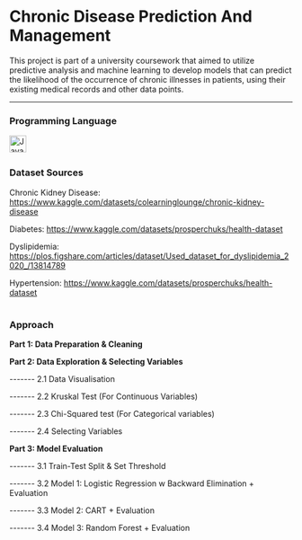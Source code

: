 # Chronic Disease Prediction And Management
This project is part of a university coursework that aimed to utilize predictive analysis and machine learning to develop models that can predict the likelihood of the occurrence of chronic illnesses in patients, using their existing medical records and other data points.

---
### Programming Language

<img align="left" alt="Java" width="30px" style="padding-right-10px;" src="https://cdn.jsdelivr.net/gh/devicons/devicon@latest/icons/rstudio/rstudio-original.svg" />
<br>

#
### Dataset Sources
Chronic Kidney Disease: https://www.kaggle.com/datasets/colearninglounge/chronic-kidney-disease

Diabetes:               https://www.kaggle.com/datasets/prosperchuks/health-dataset

Dyslipidemia:           https://plos.figshare.com/articles/dataset/Used_dataset_for_dyslipidemia_2020_/13814789

Hypertension:           https://www.kaggle.com/datasets/prosperchuks/health-dataset

#
### Approach
**Part 1: Data Preparation & Cleaning**

**Part 2: Data Exploration & Selecting Variables**

------- 2.1 Data Visualisation

------- 2.2 Kruskal Test (For Continuous Variables)

------- 2.3 Chi-Squared test (For Categorical variables)

------- 2.4 Selecting Variables


**Part 3: Model Evaluation**

------- 3.1 Train-Test Split & Set Threshold

------- 3.2 Model 1: Logistic Regression w Backward Elimination + Evaluation

------- 3.3 Model 2: CART + Evaluation

------- 3.4 Model 3: Random Forest + Evaluation
